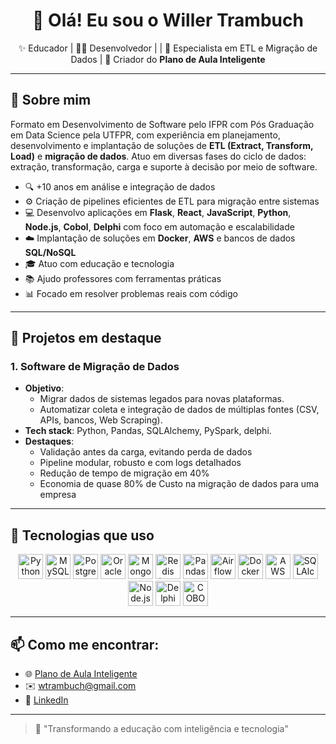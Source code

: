 <h1 align="center">👋 Olá! Eu sou o Willer Trambuch</h1>

<p align="center">
  ✨ Educador | 👨‍💻 Desenvolvedor | | 🚀 Especialista em ETL e Migração de Dados | 🚀 Criador do <strong>Plano de Aula Inteligente </strong>
</p>

---

## 🧠 Sobre mim

Formato em Desenvolvimento de Software pelo IFPR com Pós Graduação em Data Science pela UTFPR, com experiência em planejamento, desenvolvimento e implantação de soluções de **ETL (Extract, Transform, Load)** e **migração de dados**. Atuo em diversas fases do ciclo de dados: extração, transformação, carga e suporte à decisão por meio de software.

- 🔍 +10 anos em análise e integração de dados
- ⚙️ Criação de pipelines eficientes de ETL para migração entre sistemas
- 💻 Desenvolvo aplicações em **Flask**, **React**, **JavaScript**, **Python**, **Node.js**, **Cobol**, **Delphi**  com foco em automação e escalabilidade
- ☁️ Implantação de soluções em **Docker**, **AWS** e bancos de dados **SQL/NoSQL**
- 🎓 Atuo com educação e tecnologia
- 📚 Ajudo professores com ferramentas práticas
- 📊 Focado em resolver problemas reais com código

---
## 🚀 Projetos em destaque

### 1. **Software de Migração de Dados**
- **Objetivo**:
    - Migrar dados de sistemas legados para novas plataformas.
    - Automatizar coleta e integração de dados de múltiplas fontes (CSV, APIs, bancos, Web Scraping).
- **Tech stack**: Python, Pandas, SQLAlchemy, PySpark, delphi.
- **Destaques**:
  - Validação antes da carga, evitando perda de dados
  - Pipeline modular, robusto e com logs detalhados
  - Redução de tempo de migração em 40%
  - Economia de quase 80% de Custo na migração de dados para uma empresa
    
---
## 🚀 Tecnologias que uso

<div align="center">
  <img src="https://cdn.jsdelivr.net/gh/devicons/devicon/icons/python/python-original.svg" height="40" title="Python" />
  <img src="https://cdn.jsdelivr.net/gh/devicons/devicon/icons/mysql/mysql-original.svg" height="40" title="MySQL" />
  <img src="https://cdn.jsdelivr.net/gh/devicons/devicon/icons/postgresql/postgresql-original.svg" height="40" title="PostgreSQL" />
  <img src="https://cdn.jsdelivr.net/gh/devicons/devicon/icons/oracle/oracle-original.svg" height="40" title="Oracle SQL" />
  <img src="https://cdn.jsdelivr.net/gh/devicons/devicon/icons/mongodb/mongodb-original.svg" height="40" title="MongoDB (NoSQL)" />
  <img src="https://cdn.jsdelivr.net/gh/devicons/devicon/icons/redis/redis-original.svg" height="40" title="Redis (NoSQL)" />
  <img src="https://cdn.jsdelivr.net/gh/devicons/devicon/icons/pandas/pandas-original.svg" height="40" title="Pandas" />
  <img src="https://cdn.jsdelivr.net/gh/devicons/devicon/icons/apacheairflow/apacheairflow-line.svg" height="40" title="Airflow" />
  <img src="https://cdn.jsdelivr.net/gh/devicons/devicon/icons/docker/docker-original.svg" height="40" title="Docker" />
  <img src="https://cdn.jsdelivr.net/gh/devicons/devicon/icons/aws/aws-original.svg" height="40" title="AWS" />
  <img src="https://cdn.jsdelivr.net/gh/devicons/devicon/icons/sqlalchemy/sqlalchemy-original.svg" height="40" title="SQLAlchemy" />
  <img src="https://cdn.jsdelivr.net/gh/devicons/devicon/icons/javascript/javascript-original.svg" height="40" title="Node.js" />
  <img src="https://upload.wikimedia.org/wikipedia/commons/0/0d/Delphi_logo.png" height="40" title="Delphi" />
  <img src="https://upload.wikimedia.org/wikipedia/commons/4/4c/COBOL_logo.svg" height="40" title="COBOL" />
</div>


---

## 📫 Como me encontrar:

- 🌐 [Plano de Aula Inteligente]([https://seudominio.com](https://www.planodeaulainteligente.com.br/))
- ✉️ wtrambuch@gmail.com
- 💼 [LinkedIn]([https://www.linkedin.com/in/seuperfil](https://www.linkedin.com/in/willer-seno-trambuch-998915119/))

---

> 🚀 "Transformando a educação com inteligência e tecnologia"
